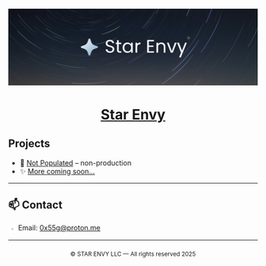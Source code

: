 <p align="center">
  <img src="images/starenvybanner.png" alt="Star Envy Banner" style="max-width: 100%; height: auto;" />
</p>

<h1 align="center"><strong><u>Star Envy</u></strong></h1>

## Projects

- 🔧 [Not Populated](https://github.com/btvert/) – non-production
- ✨ [More coming soon...](#)

---

## 📫 Contact

<p>
  <img src="images/staricon.svg" width="16" style="vertical-align: middle;" />
  Email: <a href="mailto:0x55g@proton.me">0x55g@proton.me</a>
</p>

---

<p align="center"><sub>© STAR ENVY LLC — All rights reserved 2025</sub></p>
